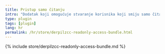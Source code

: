 ```yaml
---
title: Pristup samo čitanju
intro: "Dodatak koji omogućuje stvaranje korisnika koji smiju samo čitati vremena zabilježena za određeno poduzeće."
type: plugin
tags: [plugin]
lang: hr
permalink: /hr/store/derpilzcc-readonly-access-bundle.html
---
```


{% include store/derpilzcc-readonly-access-bundle.md %}
